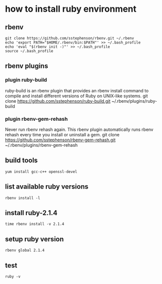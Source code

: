 # how to install ruby environment

## rbenv
    git clone https://github.com/sstephenson/rbenv.git ~/.rbenv
    echo 'export PATH="$HOME/.rbenv/bin:$PATH"' >> ~/.bash_profile
    echo 'eval "$(rbenv init -)"' >> ~/.bash_profile
    source ~/.bash_profile

## rbenv plugins

### plugin ruby-build
ruby-build is an rbenv plugin that provides an rbenv install command to compile and install different versions of Ruby on UNIX-like systems.
    git clone https://github.com/sstephenson/ruby-build.git ~/.rbenv/plugins/ruby-build
    
### plugin rbenv-gem-rehash
Never run rbenv rehash again. This rbenv plugin automatically runs rbenv rehash every time you install or uninstall a gem.
    git clone https://github.com/sstephenson/rbenv-gem-rehash.git ~/.rbenv/plugins/rbenv-gem-rehash

## build tools
    yum install gcc-c++ openssl-devel

## list available ruby versions
    rbenv install -l

## install ruby-2.1.4
    time rbenv install -v 2.1.4

## setup ruby version
    rbenv global 2.1.4

## test
    ruby -v
